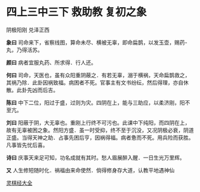 # 四上三中三下 救助教 复初之象

阴极阳刚 兑泽正西

**象曰** 司命来下，省察线图，算命未尽、横被无辜，即命扁鹊，以发玉壶，赐药-丸，乃得活苏。

**颜曰** 病者宜服丸药、所求得．行人还。

**何曰** 司命，天医也，虽有众阳重阴蔽之．有若无辜，溺于横祸，天命扁鹊救之，其祸乃除．此卦因祸致福。病困者不死。官事主有文书纷纭，然后得理，亦自休散。此卦先凶而后吉。

**陈曰** 中下二位，阳过于盛，过则为灾。四阴在上，能与三助应，以柔济刚，阳不至亢。

**刘曰** 阳蔽于阴，大无辜也。重刚上行终不可污也。此课中下纯阳，而四阴在上，故有无辜被困之象。然阳方盛．虽一时受抑，终不至于沉没，又况阴极必衰，阴道正盛。当得天神之助．占事先困后亨，因祸得福。病者惫而不死。用兵险而获胜。凡事皆先忧后喜。

**诗曰** 庆事天来足可知，功名成就有其时。愁人眉展醉入醒．一日生光万里辉。

**又** 人生修短随时化．祸福由来命使然．倘得修身存大道，认教平地遇神仙

[灵棋经大全](README.md)
